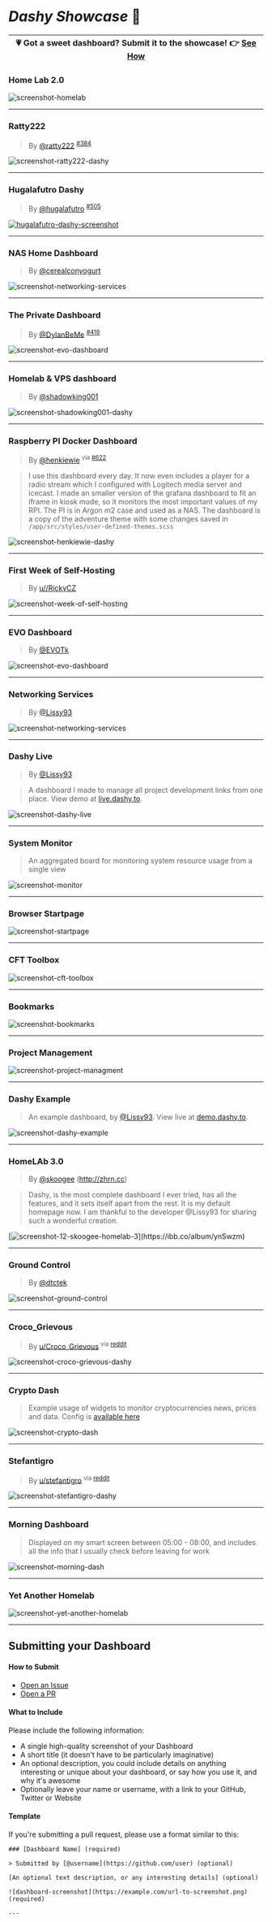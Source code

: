 # *Dashy Showcase* 🌟

| 💗 Got a sweet dashboard? Submit it to the showcase! 👉 [See How](#submitting-your-dashboard) |
|-|

### Home Lab 2.0

![screenshot-homelab](https://raw.githubusercontent.com/Lissy93/dashy/master/docs/showcase/1-home-lab-material.png)

---

### Ratty222
> By [@ratty222](https://github.com/ratty222) <sup>[#384](https://github.com/Lissy93/dashy/discussions/384)</sup>

![screenshot-ratty222-dashy](https://user-images.githubusercontent.com/1862727/147582551-4c655d37-8bcc-4f95-ab41-164a9d0d6a07.png)

---

### Hugalafutro Dashy
> By [@hugalafutro](https://github.com/hugalafutro) <sup>[#505](https://github.com/Lissy93/dashy/discussions/505)</sup>

[![hugalafutro-dashy-screenshot](https://i.ibb.co/PDpLDKS/hugalafutro-dashy.gif)](https://i.ibb.co/PDpLDKS/hugalafutro-dashy.gif)

---

### NAS Home Dashboard
> By [@cerealconyogurt](https://github.com/cerealconyogurt)

![screenshot-networking-services](https://raw.githubusercontent.com/Lissy93/dashy/master/docs/showcase/6-nas-home-dashboard.png)

---

### The Private Dashboard

> By [@DylanBeMe](https://github.com/DylanBeMe) <sup>[#419](https://github.com/Lissy93/dashy/issues/419)</sup>

![screenshot-evo-dashboard](https://i.ibb.co/hKS483T/private-dashboard-Dylan-Be-Me.png)

---

### Homelab & VPS dashboard
> By [@shadowking001](https://github.com/shadowking001)

![screenshot-shadowking001-dashy](https://raw.githubusercontent.com/Lissy93/dashy/master/docs/showcase/8-shadowking001s-dashy.png)

---

### Raspberry PI Docker Dashboard

> By [@henkiewie](https://github.com/henkiewie) <sup>via [#622](https://github.com/Lissy93/dashy/issues/622)</sup>

> I use this dashboard every day. It now even includes a player for a radio stream which I configured with Logitech media server and icecast. I made an smaller version of the grafana dashboard to fit an iframe in kiosk mode, so it monitors the most important values of my RPI. The PI is in Argon m2 case and used as a NAS. The dashboard is a copy of the adventure theme with some changes saved in `/app/src/styles/user-defined-themes.scss`

![screenshot-henkiewie-dashy](https://i.ibb.co/jGzPm6b/henkiewie-dashy-showcase.png)

---

### First Week of Self-Hosting
> By [u//RickyCZ](https://www.reddit.com/user/RickyCZ)

![screenshot-week-of-self-hosting](https://raw.githubusercontent.com/Lissy93/dashy/master/docs/showcase/11-ricky-cz.png)

---

### EVO Dashboard

> By [@EVOTk](https://github.com/EVOTk)

![screenshot-evo-dashboard](https://raw.githubusercontent.com/Lissy93/dashy/master/docs/showcase/12-evo-dashboard.png)

---

### Networking Services
> By [@Lissy93](https://github.com/lissy93)

![screenshot-networking-services](https://raw.githubusercontent.com/Lissy93/dashy/master/docs/showcase/2-networking-services-minimal-dark.png)

---

### Dashy Live
> By [@Lissy93](https://github.com/lissy93)

> A dashboard I made to manage all project development links from one place. View demo at [live.dashy.to](https://live.dashy.to/).

![screenshot-dashy-live](https://raw.githubusercontent.com/Lissy93/dashy/master/docs/showcase/10-dashy-live.png)

---

### System Monitor
> An aggregated board for monitoring system resource usage from a single view

![screenshot-monitor](https://i.ibb.co/xfK6BGb/system-monitor-board.png)

---

### Browser Startpage

![screenshot-startpage](https://i.ibb.co/rs07dS1/startpage.png)

---

### CFT Toolbox

![screenshot-cft-toolbox](https://raw.githubusercontent.com/Lissy93/dashy/master/docs/showcase/3-cft-toolbox.png)

---

### Bookmarks

![screenshot-bookmarks](https://raw.githubusercontent.com/Lissy93/dashy/master/docs/showcase/4-bookmarks-colourful.png)

---

### Project Management

![screenshot-project-managment](https://raw.githubusercontent.com/Lissy93/dashy/master/docs/showcase/5-project-managment.png)

---

### Dashy Example

> An example dashboard, by [@Lissy93](https://github.com/lissy93). View live at [demo.dashy.to](https://demo.dashy.to/).

![screenshot-dashy-example](https://i.ibb.co/YbzqPK7/demo-dashy.png)

---

### HomeLAb 3.0

> By [@skoogee](https://github.com/skoogee) (http://zhrn.cc)

> Dashy, is the most complete dashboard I ever tried, has all the features, and it sets itself apart from the rest. It is my default homepage now. I am thankful to the developer @Lissy93 for sharing such a wonderful creation.

[![screenshot-12-skoogee-homelab-3](https://i.ibb.co/F5yBTsT/12-skoogee-homelab-3.png?)](https://ibb.co/album/ynSwzm)

---

### Ground Control
> By [@dtctek](https://github.com/dtctek)

![screenshot-ground-control](https://user-images.githubusercontent.com/1862727/149821995-e9b41dab-186c-42e6-b5b3-e233259b241d.png)

---

### Croco_Grievous
> By [u/Croco_Grievous](https://www.reddit.com/user/Croco_Grievous/) <sup>via [reddit](https://www.reddit.com/r/selfhosted/comments/t4xk3z/everything_started_with_pihole_on_a_raspberry_pi/)</sup>

![screenshot-croco-grievous-dashy](https://i.ibb.co/59XR8KL/dashy-Croco-Grievous.png)

---

### Crypto Dash	
> Example usage of widgets to monitor cryptocurrencies news, prices and data. Config is [available here](https://gist.github.com/Lissy93/000f712a5ce98f212817d20bc16bab10#file-example-8-dashy-crypto-widgets-conf-yml)	


![screenshot-crypto-dash](https://user-images.githubusercontent.com/1862727/147394584-352fe3bf-740d-4624-a01b-9003a97bc832.png)

---

### Stefantigro
> By [u/stefantigro](https://www.reddit.com/user/stefantigro/) <sup>via [reddit](https://www.reddit.com/r/selfhosted/comments/t5oril/been_selfhosting_close_to_half_a_year_now_all/)</sup>

![screenshot-stefantigro-dashy](https://i.ibb.co/1Kb43Yy/dashy-stefantigro.png)

---

### Morning Dashboard
> Displayed on my smart screen between 05:00 - 08:00, and includes all the info that I usually check before leaving for work

![screenshot-morning-dash](https://i.ibb.co/4Wx8zb7/morning-dashboard.png)

---

### Yet Another Homelab

![screenshot-yet-another-homelab](https://raw.githubusercontent.com/Lissy93/dashy/master/docs/showcase/9-home-lab-oblivion.png)

---

## Submitting your Dashboard

#### How to Submit
- [Open an Issue](https://git.io/JEtgM)
- [Open a PR](https://github.com/Lissy93/dashy/compare)

#### What to Include
Please include the following information:
- A single high-quality screenshot of your Dashboard
- A short title (it doesn't have to be particularly imaginative)
- An optional description, you could include details on anything interesting or unique about your dashboard, or say how you use it, and why it's awesome
- Optionally leave your name or username, with a link to your GitHub, Twitter or Website

#### Template

If you're submitting a pull request, please use a format similar to this:

```
### [Dashboard Name] (required)

> Submitted by [@username](https://github.com/user) (optional)

[An optional text description, or any interesting details] (optional)

![dashboard-screenshot](https://example.com/url-to-screenshot.png) (required)

---

```
